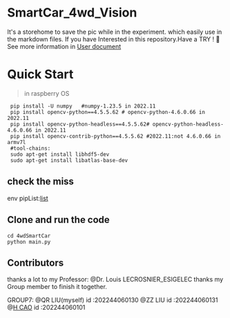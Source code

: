# SmartCar_4wd_Vision

It's a storehome to save the pic while in the experiment.
which easily use in the markdown files.
If you have Interested in this repository.Have a TRY ! 🤩  See more information in [User document](RaspberryPI%204B%20SmartCar%20Develop%20document.md)

# Quick Start
> in raspberry OS
```shell
 pip install -U numpy	#numpy-1.23.5 in 2022.11
 pip install opencv-python==4.5.5.62 # opencv-python-4.6.0.66 in 2022.11
 pip install opencv-python-headless==4.5.5.62# opencv-python-headless-4.6.0.66 in 2022.11
 pip install opencv-contrib-python==4.5.5.62 #2022.11:not 4.6.0.66 in armv7l 
 #tool-chains:
 sudo apt-get install libhdf5-dev
 sudo apt-get install libatlas-base-dev
```
## check the miss
env pipList:[list](PipList.md)
## Clone and run the code
```shell
cd 4wdSmartCar
python main.py
```

## Contributors
thanks a lot to my Professor: 
@Dr. Louis LECROSNIER_ESIGELEC
thanks my Group member to finish it together.


GROUP7:
@QR LIU(myself) id :202244060130
@ZZ LIU         id :202244060131
@[H CAO](https://github.com/dochcch)          id :202244060101
